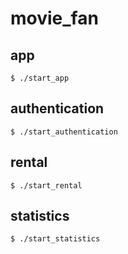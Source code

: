 # movie_fan

## app
````
$ ./start_app
````

## authentication
````
$ ./start_authentication
````

## rental
````
$ ./start_rental
````

## statistics
````
$ ./start_statistics
````
